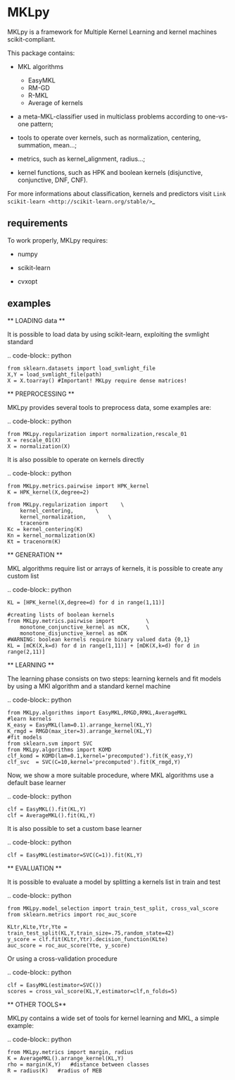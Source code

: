 MKLpy
=====


MKLpy is a framework for Multiple Kernel Learning and kernel machines scikit-compliant.

This package contains:

* MKL algorithms
  * EasyMKL
  * RM-GD
  * R-MKL
  * Average of kernels

* a meta-MKL-classifier used in multiclass problems according to one-vs-one pattern;

* tools to operate over kernels, such as normalization, centering, summation, mean...;

* metrics, such as kernel_alignment, radius...;

* kernel functions, such as HPK and boolean kernels (disjunctive, conjunctive, DNF, CNF).



For more informations about classification, kernels and predictors visit `Link scikit-learn <http://scikit-learn.org/stable/>`_


requirements
------------

To work properly, MKLpy requires:

* numpy

* scikit-learn

* cvxopt


examples
--------


** LOADING data **

It is possible to load data by using scikit-learn, exploiting the svmlight standard

.. code-block:: python

    from sklearn.datasets import load_svmlight_file
    X,Y = load_svmlight_file(path)
    X = X.toarray()	#Important! MKLpy require dense matrices!


** PREPROCESSING **

MKLpy provides several tools to preprocess data, some examples are:

.. code-block:: python

    from MKLpy.regularization import normalization,rescale_01
    X = rescale_01(X)
    X = normalization(X)

It is also possible to operate on kernels directly

.. code-block:: python

    from MKLpy.metrics.pairwise import HPK_kernel
    K = HPK_kernel(X,degree=2)

    from MKLpy.regularization import 	\
        kernel_centering,		\
        kernel_normalization,		\
        tracenorm
    Kc = kernel_centering(K)
    Kn = kernel_normalization(K)
    Kt = tracenorm(K)


** GENERATION **

MKL algorithms require list or arrays of kernels, it is possible to create any custom list

.. code-block:: python

    KL = [HPK_kernel(X,degree=d) for d in range(1,11)]
    
    #creating lists of boolean kernels
    from MKLpy.metrics.pairwise import			\
        monotone_conjunctive_kernel as mCK,		\
        monotone_disjunctive_kernel as mDK
    #WARNING: boolean kernels require binary valued data {0,1}
    KL = [mCK(X,k=d) for d in range(1,11)] + [mDK(X,k=d) for d in range(2,11)]


** LEARNING **

The learning phase consists on two steps: learning kernels and fit models by using a MKl algorithm and a standard kernel machine

.. code-block:: python

    from MKLpy.algorithms import EasyMKL,RMGD,RMKL,AverageMKL
    #learn kernels
    K_easy = EasyMKL(lam=0.1).arrange_kernel(KL,Y)
    K_rmgd = RMGD(max_iter=3).arrange_kernel(KL,Y)
    #fit models
    from sklearn.svm import SVC
    from MKLpy.algorithms import KOMD
    clf_komd = KOMD(lam=0.1,kernel='precomputed').fit(K_easy,Y)
    clf_svc  = SVC(C=10,kernel='precomputed').fit(K_rmgd,Y)

Now, we show a more suitable procedure, where MKL algorithms use a default base learner

.. code-block:: python

    clf = EasyMKL().fit(KL,Y)
    clf = AverageMKL().fit(KL,Y)

It is also possible to set a custom base learner

.. code-block:: python

    clf = EasyMKL(estimator=SVC(C=1)).fit(KL,Y)


** EVALUATION **

It is possible to evaluate a model by splitting a kernels list in train and test

.. code-block:: python

    from MKLpy.model_selection import train_test_split, cross_val_score
    from sklearn.metrics import roc_auc_score
    
    KLtr,KLte,Ytr,Yte = train_test_split(KL,Y,train_size=.75,random_state=42)
    y_score = clf.fit(KLtr,Ytr).decision_function(KLte)
    auc_score = roc_auc_score(Yte, y_score)

Or using a cross-validation procedure

.. code-block:: python

    clf = EasyMKL(estimator=SVC())
    scores = cross_val_score(KL,Y,estimator=clf,n_folds=5)


** OTHER TOOLS**

MKLpy contains a wide set of tools for kernel learning and MKL, a simple example:

.. code-block:: python

    from MKLpy.metrics import margin, radius
    K = AverageMKL().arrange_kernel(KL,Y)
    rho = margin(K,Y)	#distance between classes
    R = radius(K)	#radius of MEB
